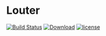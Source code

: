# Louter

[![Build Status](https://travis-ci.org/Luolc/Louter.svg?branch=master)](https://travis-ci.org/Luolc/Louter) [![Download](https://api.bintray.com/packages/luolc/AndroidDevLib/louter/images/download.svg)](https://bintray.com/luolc/AndroidDevLib/louter/_latestVersion) [![license](https://img.shields.io/github/license/mashape/apistatus.svg)](LICENSE)